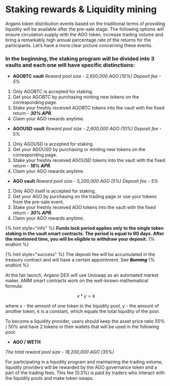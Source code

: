 # Staking rewards & Liquidity mining

Argano token distribution events based on the traditional terms of providing liquidity will be available after the pre-sale stage. The following options will ensure circulation supply with the AGO token, increase trading volume and bring a remarkably high annual percentage rate of the returns for the participants. Let’s have a more clear picture concerning these events.

### **In the beginning, the staking program will be divided into 3 vaults and each one will have specific distinctions:**

* **AGOBTC vault** _Reward pool size - 2,600,000 AGO \(10%\) Deposit fee - 5%_

1. Only AGOBTC is accepted for staking.
2. Get your AGOBTC by purchasing minting new tokens on the corresponding page.
3. Stake your freshly received AGOBTC tokens into the vault with the fixed return - _**30% APR**_.
4. Claim your AGO rewards anytime.

* **AGOUSD vault** _Reward pool size - 2,600,000 AGO \(10%\) Deposit fee - 5%_

1. Only AGOUSD  is accepted for staking.
2. Get your AGOUSD by purchasing or minting new tokens on the corresponding page.
3. Stake your freshly received AGOUSD tokens into the vault with the fixed return - _**18% APR**._
4. Claim your AGO rewards anytime.

* **AGO vault** _Reward pool size - 5,200,000 AGO \(5%\) Deposit fee - 5%_

1. Only AGO itself is accepted for staking.
2. Get your AGO by purchasing on the trading page or use your tokens from the pre-sale event.
3. Stake your freshly received AGO tokens into the vault with the fixed return - _**30% APR**_.
4. Claim your AGO rewards anytime.

{% hint style="info" %}
**Funds lock period applies only to the single token staking in the vault smart contracts. The period is equal to 90 days. After the mentioned time, you will be eligible to withdraw your deposit.**
{% endhint %}

{% hint style="success" %}
The deposit fee will be accumulated in the treasury contract and will have a certain appointment. See ~~_**Burning**_~~
{% endhint %}

At the fair launch, Argano DEX will use Uniswap as an automated market maker. AMM smart contracts work on the well-known mathematical formula:

$$
x * y = k
$$

where x - the amount of one token in the liquidity pool, y - the amount of another token, k is a constant, which equals the total liquidity of the pool.

To become a liquidity provider, users should keep the asset price ratio 50% / 50% and have 2 tokens in their wallets that will be used in the following pool:

* **AGO / WETH** 

_The total reward pool size - 18,200,000 AGO \(35%\)_

For participating in a liquidity program and maintaining the trading volume, liquidity providers will be rewarded by the AGO governance token and a part of the trading fees. This fee \(0.3%\) is paid by traders who interact with the liquidity pools and make token swaps.  


